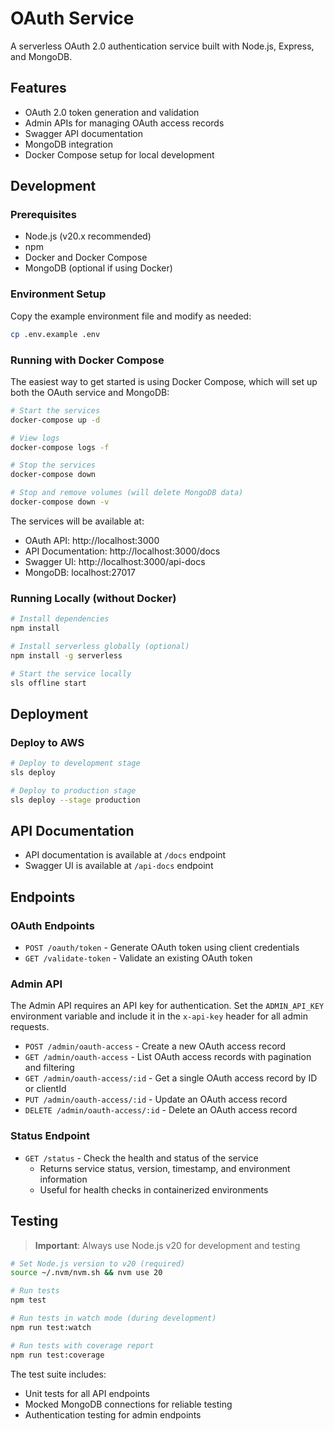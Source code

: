# OAuth Service

A serverless OAuth 2.0 authentication service built with Node.js, Express, and MongoDB.

## Features

- OAuth 2.0 token generation and validation
- Admin APIs for managing OAuth access records
- Swagger API documentation
- MongoDB integration
- Docker Compose setup for local development

## Development

### Prerequisites

- Node.js (v20.x recommended)
- npm
- Docker and Docker Compose
- MongoDB (optional if using Docker)

### Environment Setup

Copy the example environment file and modify as needed:

```bash
cp .env.example .env
```

### Running with Docker Compose

The easiest way to get started is using Docker Compose, which will set up both the OAuth service and MongoDB:

```bash
# Start the services
docker-compose up -d

# View logs
docker-compose logs -f

# Stop the services
docker-compose down

# Stop and remove volumes (will delete MongoDB data)
docker-compose down -v
```

The services will be available at:
- OAuth API: http://localhost:3000
- API Documentation: http://localhost:3000/docs
- Swagger UI: http://localhost:3000/api-docs
- MongoDB: localhost:27017

### Running Locally (without Docker)

```bash
# Install dependencies
npm install

# Install serverless globally (optional)
npm install -g serverless

# Start the service locally
sls offline start
```

## Deployment

### Deploy to AWS

```bash
# Deploy to development stage
sls deploy

# Deploy to production stage
sls deploy --stage production
```

## API Documentation

- API documentation is available at `/docs` endpoint
- Swagger UI is available at `/api-docs` endpoint

## Endpoints

### OAuth Endpoints

- `POST /oauth/token` - Generate OAuth token using client credentials
- `GET /validate-token` - Validate an existing OAuth token

### Admin API

The Admin API requires an API key for authentication. Set the `ADMIN_API_KEY` environment variable and include it in the `x-api-key` header for all admin requests.

- `POST /admin/oauth-access` - Create a new OAuth access record
- `GET /admin/oauth-access` - List OAuth access records with pagination and filtering
- `GET /admin/oauth-access/:id` - Get a single OAuth access record by ID or clientId
- `PUT /admin/oauth-access/:id` - Update an OAuth access record
- `DELETE /admin/oauth-access/:id` - Delete an OAuth access record

### Status Endpoint

- `GET /status` - Check the health and status of the service
  - Returns service status, version, timestamp, and environment information
  - Useful for health checks in containerized environments

## Testing

> **Important**: Always use Node.js v20 for development and testing

```bash
# Set Node.js version to v20 (required)
source ~/.nvm/nvm.sh && nvm use 20

# Run tests
npm test

# Run tests in watch mode (during development)
npm run test:watch

# Run tests with coverage report
npm run test:coverage
```

The test suite includes:
- Unit tests for all API endpoints
- Mocked MongoDB connections for reliable testing
- Authentication testing for admin endpoints